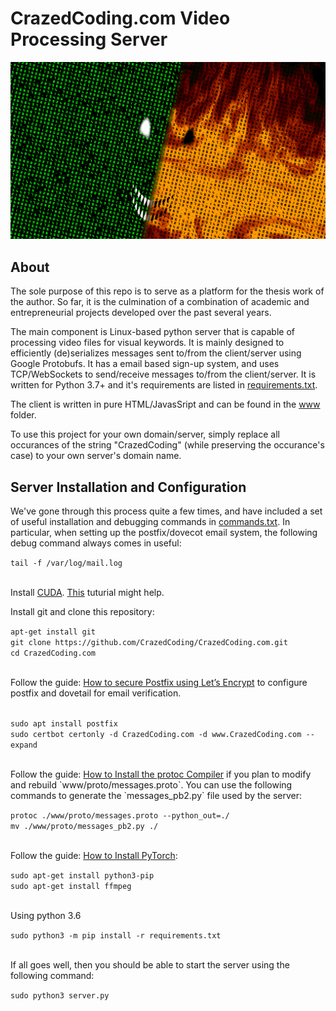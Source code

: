 
<h1>CrazedCoding.com Video Processing Server</h1>
<img src="./default.png">
<h2>About</h2>
<p>The sole purpose of this repo is to serve as a platform for the thesis work of the author. So far, it is the culmination of a combination of academic and entrepreneurial projects developed over the past several years.</p>
</p>The main component is Linux-based python server that is capable of processing video files for visual keywords. It is mainly designed to efficiently (de)serializes messages sent to/from the client/server using Google Protobufs. It has a email based sign-up system, and uses TCP/WebSockets to send/receive messages to/from the client/server. It is written for Python 3.7+ and it's requirements are listed in <a href="./requirements.txt">requirements.txt</a>.</p>
<p>The client is written in pure HTML/JavasSript and can be found in the <a href="./www">www</a> folder.</p>
<p>To use this project for your own domain/server, simply replace all occurances of the string "CrazedCoding" (while preserving the occurance's case) to your own server's domain name.</p>
<h2>Server Installation and Configuration</h2>
<p>We've gone through this process quite a few times, and have included a set of useful installation and debugging commands in <a href="https://github.com/CrazedCoding/CrazedCoding.com/blob/master/commands.md">commands.txt</a>. In particular, when setting up the postfix/dovecot email system, the following debug command always comes in useful:</p>
<code>tail -f /var/log/mail.log</code>
<br>
<br>
<p>Install <a href="https://developer.nvidia.com/cuda-zone">CUDA</a>. <a href="https://www.pugetsystems.com/labs/hpc/The-Best-Way-To-Install-Ubuntu-18-04-with-NVIDIA-Drivers-and-any-Desktop-Flavor-1178/#caution-do-not-use-the-default-ubuntu-1804-server-download">This</a> tuturial might help.</p>
<p>Install git and clone this repository:</p>
<code>apt-get install git</code>
<br>
<code>git clone https://github.com/CrazedCoding/CrazedCoding.com.git</code>
<br>
<code>cd CrazedCoding.com</code>
<br>
<br>
<p> Follow the guide: <a href="https://upcloud.com/community/tutorials/secure-postfix-using-lets-encrypt/">How to secure Postfix using Let’s Encrypt</a> to configure postfix and dovetail for email verification.</p>
<br>
<code>sudo apt install postfix</code>
<br>
<code>sudo certbot certonly -d CrazedCoding.com -d www.CrazedCoding.com --expand</code>
<br>
<br>
<p> Follow the guide: <a href="https://github.com/protocolbuffers/protobuf/tree/master/src">How to Install the protoc Compiler</a> if you plan to modify and rebuild `www/proto/messages.proto`. You can use the following commands to generate the `messages_pb2.py` file used by the server:</p>
<code>protoc ./www/proto/messages.proto --python_out=./</code>
<br>
<code>mv ./www/proto/messages_pb2.py ./</code>
<br>
<br>
<p> Follow the guide: <a href="https://pytorch.org/get-started/locally/">How to Install PyTorch</a>:</p>
<code>sudo apt-get install python3-pip</code>
<br>
<code>sudo apt-get install ffmpeg</code>
<br>
<br>
<p>Using python 3.6</p>
<code>sudo python3 -m pip install -r requirements.txt</code>
<br>
<br>
<p>If all goes well, then you should be able to start the server using the following command:</p>
<code>sudo python3 server.py</code>


